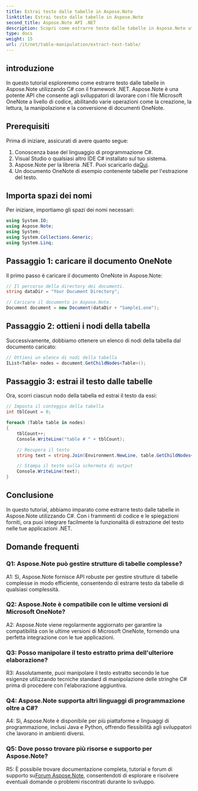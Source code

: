 ```yaml
---
title: Estrai testo dalle tabelle in Aspose.Note
linktitle: Estrai testo dalle tabelle in Aspose.Note
second_title: Aspose.Note API .NET
description: Scopri come estrarre testo dalle tabelle in Aspose.Note utilizzando C# con il framework .NET. Tutorial passo passo con frammenti di codice e spiegazioni.
type: docs
weight: 15
url: /it/net/table-manipulation/extract-text-table/
---
```

## introduzione

In questo tutorial esploreremo come estrarre testo dalle tabelle in Aspose.Note utilizzando C# con il framework .NET. Aspose.Note è una potente API che consente agli sviluppatori di lavorare con i file Microsoft OneNote a livello di codice, abilitando varie operazioni come la creazione, la lettura, la manipolazione e la conversione di documenti OneNote.

## Prerequisiti

Prima di iniziare, assicurati di avere quanto segue:

1. Conoscenza base del linguaggio di programmazione C#.
2. Visual Studio o qualsiasi altro IDE C# installato sul tuo sistema.
3.  Aspose.Note per la libreria .NET. Puoi scaricarlo da[Qui](https://releases.aspose.com/note/net/).
4. Un documento OneNote di esempio contenente tabelle per l'estrazione del testo.

## Importa spazi dei nomi

Per iniziare, importiamo gli spazi dei nomi necessari:

```csharp
using System.IO;
using Aspose.Note;
using System;
using System.Collections.Generic;
using System.Linq;
```

## Passaggio 1: caricare il documento OneNote

Il primo passo è caricare il documento OneNote in Aspose.Note:

```csharp
// Il percorso della directory dei documenti.
string dataDir = "Your Document Directory";

// Caricare il documento in Aspose.Note.
Document document = new Document(dataDir + "Sample1.one");
```

## Passaggio 2: ottieni i nodi della tabella

Successivamente, dobbiamo ottenere un elenco di nodi della tabella dal documento caricato:

```csharp
// Ottieni un elenco di nodi della tabella
IList<Table> nodes = document.GetChildNodes<Table>();
```

## Passaggio 3: estrai il testo dalle tabelle

Ora, scorri ciascun nodo della tabella ed estrai il testo da essi:

```csharp
// Imposta il conteggio della tabella
int tblCount = 0;

foreach (Table table in nodes)
{
    tblCount++;
    Console.WriteLine("table # " + tblCount);

    // Recupera il testo
    string text = string.Join(Environment.NewLine, table.GetChildNodes<RichText>().Select(e => e.Text)) + Environment.NewLine;

    // Stampa il testo sulla schermata di output
    Console.WriteLine(text);
}
```

## Conclusione

In questo tutorial, abbiamo imparato come estrarre testo dalle tabelle in Aspose.Note utilizzando C#. Con i frammenti di codice e le spiegazioni forniti, ora puoi integrare facilmente la funzionalità di estrazione del testo nelle tue applicazioni .NET.

## Domande frequenti

### Q1: Aspose.Note può gestire strutture di tabelle complesse?

A1: Sì, Aspose.Note fornisce API robuste per gestire strutture di tabelle complesse in modo efficiente, consentendo di estrarre testo da tabelle di qualsiasi complessità.

### Q2: Aspose.Note è compatibile con le ultime versioni di Microsoft OneNote?

A2: Aspose.Note viene regolarmente aggiornato per garantire la compatibilità con le ultime versioni di Microsoft OneNote, fornendo una perfetta integrazione con le tue applicazioni.

### Q3: Posso manipolare il testo estratto prima dell'ulteriore elaborazione?

R3: Assolutamente, puoi manipolare il testo estratto secondo le tue esigenze utilizzando tecniche standard di manipolazione delle stringhe C# prima di procedere con l'elaborazione aggiuntiva.

### Q4: Aspose.Note supporta altri linguaggi di programmazione oltre a C#?

A4: Sì, Aspose.Note è disponibile per più piattaforme e linguaggi di programmazione, inclusi Java e Python, offrendo flessibilità agli sviluppatori che lavorano in ambienti diversi.

### Q5: Dove posso trovare più risorse e supporto per Aspose.Note?

 R5: È possibile trovare documentazione completa, tutorial e forum di supporto su[Forum Aspose.Note](https://forum.aspose.com/c/note/28), consentendoti di esplorare e risolvere eventuali domande o problemi riscontrati durante lo sviluppo.